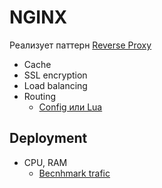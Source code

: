 # NGINX

Реализует паттерн [Reverse Proxy](../../arch/pattern/pattern.proxy.reverse.md)
- Cache
- SSL encryption
- Load balancing
- Routing
	- [Config или Lua](https://habr.com/ru/company/vdsina/blog/504308/)

## Deployment

- CPU, RAM
	- [Becnhmark trafic](../benchmark.md)